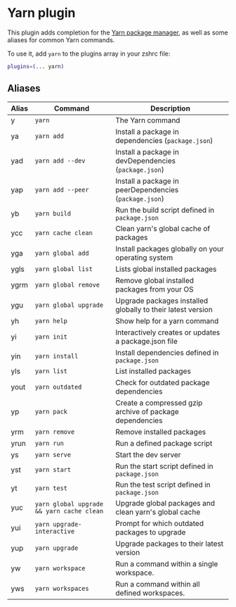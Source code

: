 # Yarn plugin

This plugin adds completion for the [Yarn package manager](https://yarnpkg.com/en/),
as well as some aliases for common Yarn commands.

To use it, add `yarn` to the plugins array in your zshrc file:

```zsh
plugins=(... yarn)
```

## Aliases

| Alias | Command                                   | Description                                                 |
|-------|-------------------------------------------|-------------------------------------------------------------|
| y     | `yarn`                                    | The Yarn command                                            |
| ya    | `yarn add`                                | Install a package in dependencies (`package.json`)          |
| yad   | `yarn add --dev`                          | Install a package in devDependencies (`package.json`)       |
| yap   | `yarn add --peer`                         | Install a package in peerDependencies (`package.json`)      |
| yb    | `yarn build`                              | Run the build script defined in `package.json`              |
| ycc   | `yarn cache clean`                        | Clean yarn's global cache of packages                       |
| yga   | `yarn global add`                         | Install packages globally on your operating system          |
| ygls  | `yarn global list`                        | Lists global installed packages                             |
| ygrm  | `yarn global remove`                      | Remove global installed packages from your OS               |
| ygu   | `yarn global upgrade`                     | Upgrade packages installed globally to their latest version |
| yh    | `yarn help`                               | Show help for a yarn command                                |
| yi    | `yarn init`                               | Interactively creates or updates a package.json file        |
| yin   | `yarn install`                            | Install dependencies defined in `package.json`              |
| yls   | `yarn list`                               | List installed packages                                     |
| yout  | `yarn outdated`                           | Check for outdated package dependencies                     |
| yp    | `yarn pack`                               | Create a compressed gzip archive of package dependencies    |
| yrm   | `yarn remove`                             | Remove installed packages                                   |
| yrun  | `yarn run`                                | Run a defined package script                                |
| ys    | `yarn serve`                              | Start the dev server                                        |
| yst   | `yarn start`                              | Run the start script defined in `package.json`              |
| yt    | `yarn test`                               | Run the test script defined in `package.json`               |
| yuc   | `yarn global upgrade && yarn cache clean` | Upgrade global packages and clean yarn's global cache       |
| yui   | `yarn upgrade-interactive`                | Prompt for which outdated packages to upgrade               |
| yup   | `yarn upgrade`                            | Upgrade packages to their latest version                    |
| yw    | `yarn workspace`                          | Run a command within a single workspace.                    |
| yws   | `yarn workspaces`                         | Run a command within all defined workspaces.                |
